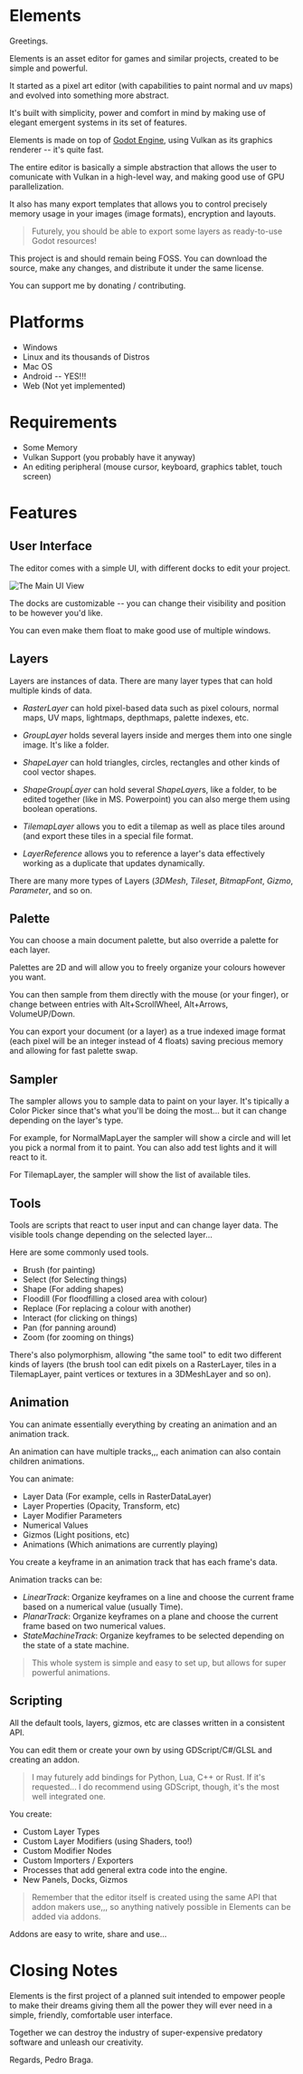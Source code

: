 # Elements

Greetings.

Elements is an asset editor for games and similar projects, created to be simple and powerful.

It started as a pixel art editor (with capabilities to paint normal and uv maps) and evolved into something more abstract.

It's built with simplicity, power and comfort in mind by making use of elegant emergent systems in its set of features.

Elements is made on top of [Godot Engine](https://github.com/godotengine), using Vulkan as its graphics renderer -- it's quite fast.

The entire editor is basically a simple abstraction that allows the user to comunicate with Vulkan in a high-level way, and making good use of GPU parallelization.

It also has many export templates that allows you to control precisely memory usage in your images (image formats), encryption and layouts.

> Futurely, you should be able to export some layers as ready-to-use Godot resources!

This project is and should remain being FOSS.
You can download the source, make any changes, and distribute it under the same license.

You can support me by donating / contributing.

# Platforms

- Windows
- Linux and its thousands of Distros
- Mac OS
- Android -- YES!!!
- Web (Not yet implemented)

# Requirements

- Some Memory
- Vulkan Support (you probably have it anyway)
- An editing peripheral (mouse cursor, keyboard, graphics tablet, touch screen)

# Features

## User Interface

The editor comes with a simple UI, with different docks to edit your project.

![The Main UI View](/docs/ui-1.png)

The docks are customizable -- you can change their visibility and position to be however you'd like.

You can even make them float to make good use of multiple windows.

## Layers

Layers are instances of data. There are many layer types that can hold multiple kinds of data.

- *RasterLayer* can hold pixel-based data such as pixel colours, normal maps, UV maps, lightmaps, depthmaps, palette indexes, etc.

- *GroupLayer* holds several layers inside and merges them into one single image. It's like a folder.

- *ShapeLayer* can hold triangles, circles, rectangles and other kinds of cool vector shapes.

- *ShapeGroupĹayer* can hold several *ShapeLayer*s, like a folder, to be edited together (like in MS. Powerpoint) you can also merge them using boolean operations.

- *TilemapLayer* allows you to edit a tilemap as well as place tiles around (and export these tiles in a special file format.

- *LayerReference* allows you to reference a layer's data effectively working as a duplicate that updates dynamically.

There are many more types of Layers (*3DMesh*, *Tileset*, *BitmapFont*, *Gizmo*, *Parameter*, and so on.

## Palette

You can choose a main document palette, but also override a palette for each layer.

Palettes are 2D and will allow you to freely organize your colours however you want.

You can then sample from them directly with the mouse (or your finger), or change between entries with Alt+ScrollWheel, Alt+Arrows, VolumeUP/Down.

You can export your document (or a layer) as a true indexed image format (each pixel will be an integer instead of 4 floats) saving precious memory and allowing for fast palette swap.

## Sampler

The sampler allows you to sample data to paint on your layer. It's tipically a Color Picker since that's what you'll be doing the most... but it can change depending on the layer's type.

For example, for NormalMapLayer the sampler will show a circle and will let you pick a normal from it to paint. You can also add test lights and it will react to it.

For TilemapLayer, the sampler will show the list of available tiles.

## Tools

Tools are scripts that react to user input and can change layer data. The visible tools change depending on the selected layer...

Here are some commonly used tools.

- Brush (for painting)
- Select (for Selecting things)
- Shape (For adding shapes)
- Floodill (For floodfilling a closed area with colour)
- Replace (For replacing a colour with another)
- Interact (for clicking on things)
- Pan (for panning around)
- Zoom (for zooming on things)

There's also polymorphism, allowing "the same tool" to edit two different kinds of layers (the brush tool can edit pixels on a RasterLayer, tiles in a TilemapLayer, paint vertices or textures in a 3DMeshLayer and so on).

## Animation

You can animate essentially everything by creating an animation and an animation track.

An animation can have multiple tracks,,, each animation can also contain children animations.

You can animate:

- Layer Data (For example, cells in RasterDataLayer)
- Layer Properties (Opacity, Transform, etc)
- Layer Modifier Parameters
- Numerical Values
- Gizmos (Light positions, etc)
- Animations (Which animations are currently playing)

You create a keyframe in an animation track that has each frame's data.

Animation tracks can be:

- *LinearTrack*: Organize keyframes on a line and choose the current frame based on a numerical value (usually Time).
- *PlanarTrack*: Organize keyframes on a plane and choose the current frame based on two numerical values.
- *StateMachineTrack*: Organize keyframes to be selected depending on the state of a state machine.

> This whole system is simple and easy to set up, but allows for super powerful animations.

## Scripting

All the default tools, layers, gizmos, etc are classes written in a consistent API.

You can edit them or create your own by using GDScript/C#/GLSL and creating an addon.

> I may futurely add bindings for Python, Lua, C++ or Rust. If it's requested... I do recommend using GDScript, though, it's the most well integrated one.

You create:

- Custom Layer Types
- Custom Layer Modifiers (using Shaders, too!)
- Custom Modifier Nodes
- Custom Importers / Exporters
- Processes that add general extra code into the engine.
- New Panels, Docks, Gizmos

> Remember that the editor itself is created using the same API that addon makers use,,, so anything natively possible in Elements can be added via addons.

Addons are easy to write, share and use...

# Closing Notes

Elements is the first project of a planned suit intended to empower people to make their dreams giving them all the power they will ever need in a simple, friendly, comfortable user interface.

Together we can destroy the industry of super-expensive predatory software and unleash our creativity.

Regards, Pedro Braga.
